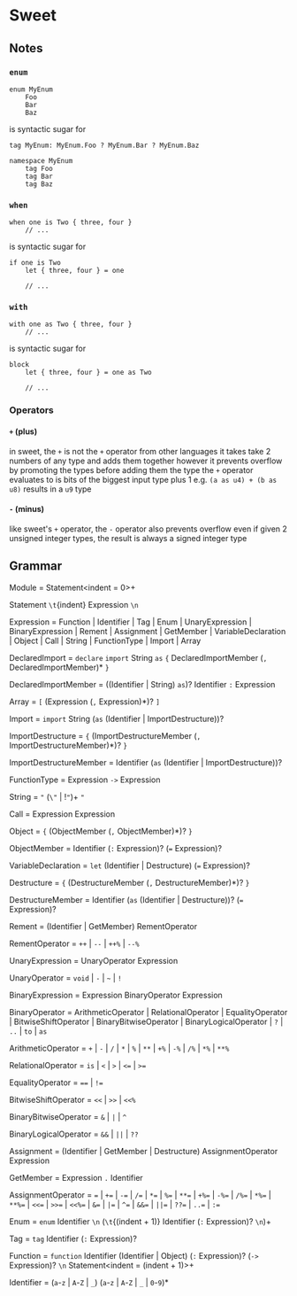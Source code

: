 # Sweet

## Notes

### `enum`

```sw
enum MyEnum
	Foo
	Bar
	Baz
```

is syntactic sugar for

```sw
tag MyEnum: MyEnum.Foo ? MyEnum.Bar ? MyEnum.Baz

namespace MyEnum
	tag Foo
	tag Bar
	tag Baz
```

### `when`

```sw
when one is Two { three, four }
	// ...
```

is syntactic sugar for

```sw
if one is Two
	let { three, four } = one

	// ...
```

### `with`

```sw
with one as Two { three, four }
	// ...
```

is syntactic sugar for

```sw
block
	let { three, four } = one as Two

	// ...
```

### Operators

#### `+` (plus)

in sweet, the `+` is not the `+` operator from other languages
it takes take 2 numbers of any type and adds them together
however it prevents overflow by promoting the types before adding them
the type the `+` operator evaluates to is bits of the biggest input type plus 1
e.g. `(a as u4) + (b as u8)` results in a `u9` type

#### `-` (minus)

like sweet's `+` operator, the `-` operator also prevents overflow
even if given 2 unsigned integer types, the result is always a signed integer type

## Grammar

Module = Statement\<indent = 0>+

Statement `\t`{indent} Expression `\n`

Expression = Function | Identifier | Tag | Enum | UnaryExpression | BinaryExpression | Rement | Assignment |
	GetMember | VariableDeclaration | Object | Call | String | FunctionType | Import | Array

DeclaredImport = `declare` `import` String `as` `{` DeclaredImportMember (`,` DeclaredImportMember)* `}`

DeclaredImportMember = ((Identifier | String) `as`)? Identifier `:` Expression

Array = `[` (Expression (`,` Expression)*)? `]`

Import = `import` String (`as` (Identifier | ImportDestructure))?

ImportDestructure = `{` (ImportDestructureMember (`,` ImportDestructureMember)*)? `}`

ImportDestructureMember = Identifier (`as` (Identifier | ImportDestructure))?

FunctionType = Expression `->` Expression

String = `"` (`\"` | !`"`)+ `"`

Call = Expression Expression

Object = `{` (ObjectMember (`,` ObjectMember)*)? `}`

ObjectMember = Identifier (`:` Expression)? (`=` Expression)?

VariableDeclaration = `let` (Identifier | Destructure) (`=` Expression)?

Destructure = `{` (DestructureMember (`,` DestructureMember)*)? `}`

DestructureMember = Identifier (`as` (Identifier | Destructure))? (`=` Expression)?

Rement = (Identifier | GetMember) RementOperator

RementOperator = `++` | `--` | `++%` | `--%`

UnaryExpression = UnaryOperator Expression

UnaryOperator = `void` | `-` | `~` | `!`

BinaryExpression = Expression BinaryOperator Expression

BinaryOperator = ArithmeticOperator | RelationalOperator | EqualityOperator | BitwiseShiftOperator |
	BinaryBitwiseOperator | BinaryLogicalOperator | `?` | `..` | `to` | `as`

ArithmeticOperator = `+` | `-` | `/` | `*` | `%` | `**` | `+%` | `-%` | `/%` | `*%` | `**%`

RelationalOperator = `is` | `<` | `>` | `<=` | `>=`

EqualityOperator = `==` | `!=`

BitwiseShiftOperator = `<<` | `>>` | `<<%`

BinaryBitwiseOperator = `&` | `|` | `^`

BinaryLogicalOperator = `&&` | `||` | `??`

Assignment = (Identifier | GetMember | Destructure) AssignmentOperator Expression

GetMember = Expression `.` Identifier

AssignmentOperator = `=` | `+=` | `-=` | `/=` | `*=` | `%=` | `**=` | `+%=` | `-%=` | `/%=` | `*%=` | `**%=` | `<<=` |
	`>>=` | `<<%=` | `&=` | `|=` | `^=` | `&&=` | `||=` | `??=` | `..=` | `:=`

Enum = `enum` Identifier `\n` (`\t`{(indent + 1)} Identifier (`:` Expression)? `\n`)+

Tag = `tag` Identifier (`:` Expression)?

Function = `function` Identifier (Identifier | Object) (`:` Expression)? (`->` Expression)? `\n` Statement\<indent = (indent + 1)>+

Identifier = (`a`-`z` | `A`-`Z` | `_`) (`a`-`z` | `A`-`Z` | `_` | `0`-`9`)*
